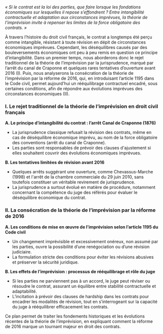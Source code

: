 _« Si le contrat est la loi des parties, que faire lorsque les fondations économiques sur lesquelles il repose s’effondrent ? Entre intangibilité contractuelle et adaptation aux circonstances imprévues, la théorie de l’imprévision invite à repenser les limites de la force obligatoire des contrats. »_

À travers l’histoire du droit civil français, le contrat a longtemps été perçu comme intangible, résistant à toute révision en dépit de circonstances économiques imprévues. Cependant, les déséquilibres causés par des bouleversements économiques ont peu à peu remis en question ce principe d’intangibilité. Dans un premier temps, nous aborderons donc le rejet traditionnel de la théorie de l’imprévision par la jurisprudence, marqué par l’arrêt du canal de Craponne et quelques rares tentatives d’ouverture avant 2016 (I). Puis, nous analyserons la consécration de la théorie de l’imprévision par la réforme de 2016, qui, en introduisant l’article 1195 dans le Code civil, permet aujourd’hui un rééquilibrage contractuel encadré, sous certaines conditions, afin de répondre aux évolutions imprévues des circonstances économiques (II).

### I. Le rejet traditionnel de la théorie de l’imprévision en droit civil français

   **A. Le principe d’intangibilité du contrat : l’arrêt Canal de Craponne (1876)**
   - La jurisprudence classique refusait la révision des contrats, même en cas de déséquilibre économique imprévu, au nom de la force obligatoire des conventions (arrêt du canal de Craponne).
   - Les parties sont responsables de prévoir des clauses d'ajustement si elles souhaitent couvrir des évolutions économiques imprévues.

   **B. Les tentatives limitées de révision avant 2016**
   - Quelques arrêts suggérant une ouverture, comme Chevassus-Marche (1998) et l'arrêt de la chambre commerciale du 29 juin 2010, sans toutefois constituer un véritable revirement de jurisprudence.
   - La jurisprudence a surtout évolué en matière de procédure, notamment concernant la compétence du juge des référés pour évaluer le déséquilibre économique du contrat.

### II. La consécration de la théorie de l’imprévision par la réforme de 2016

   **A. Les conditions de mise en œuvre de l’imprévision selon l’article 1195 du Code civil**
   - Un changement imprévisible et excessivement onéreux, non assumé par les parties, ouvre la possibilité d’une renégociation ou d’une révision judiciaire.
   - La formulation stricte des conditions pour éviter les révisions abusives et préserver la sécurité juridique.

   **B. Les effets de l’imprévision : processus de rééquilibrage et rôle du juge**
   - Si les parties ne parviennent pas à un accord, le juge peut réviser ou résoudre le contrat, assurant un équilibre entre stabilité contractuelle et adaptabilité.
   - L’incitation à prévoir des clauses de hardship dans les contrats pour encadrer les modalités de révision, tout en s’interrogeant sur la capacité du juge à rééquilibrer efficacement les contrats.

Ce plan permet de traiter les fondements historiques et les évolutions récentes de la théorie de l’imprévision, en expliquant comment la réforme de 2016 marque un tournant majeur en droit des contrats.

